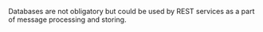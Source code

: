 Databases are not obligatory but could be used by REST services as a part of message processing and storing.